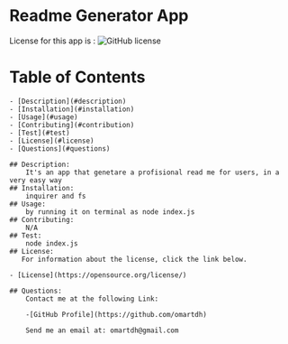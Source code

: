 # Readme Generator App

  License for this app is : 
  ![GitHub license](https://img.shields.io/badge/license--blue.svg)

  # Table of Contents

    - [Description](#description)
    - [Installation](#installation)
    - [Usage](#usage)
    - [Contributing](#contribution)
    - [Test](#test)
    - [License](#license)
    - [Questions](#questions)

    ## Description:
        It's an app that genetare a profisional read me for users, in a very easy way
    ## Installation:
        inquirer and fs
    ## Usage:
        by running it on terminal as node index.js
    ## Contributing:
        N/A
    ## Test:
        node index.js
    ## License:
       For information about the license, click the link below.

    - [License](https://opensource.org/license/)

    ## Questions:
        Contact me at the following Link:

        -[GitHub Profile](https://github.com/omartdh)

        Send me an email at: omartdh@gmail.com
  